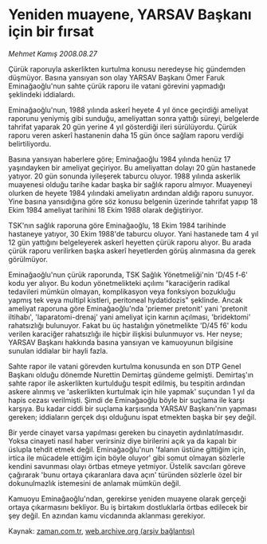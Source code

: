 # Yeniden muayene, YARSAV Başkanı için bir fırsat

*Mehmet Kamış 2008.08.27*

<tr><td class="metin" colspan="2" style="padding-top: 20px; padding-left: 5px; padding-right: 10px;">Çürük raporuyla askerlikten kurtulma konusu neredeyse hiç gündemden düşmüyor. Basına yansıyan son olay YARSAV Başkanı Ömer Faruk Eminağaoğlu'nun sahte çürük raporu ile vatani görevini yapmadığı şeklindeki iddialardı.</td></tr><tr><td class="metin" colspan="2" style="padding-top: 20px; padding-left: 5px; padding-right: 10px;"><p> Eminağaoğlu'nun, 1988 yılında askerî heyete 4 yıl önce geçirdiği ameliyat raporunu yeniymiş gibi sunduğu, ameliyattan sonra yattığı süreyi, belgelerde tahrifat yaparak 20 gün yerine 4 yıl gösterdiği ileri sürülüyordu. Çürük raporu veren askerî hastanenin daha 15 gün önce sağlam raporu verdiği belirtiliyordu. 
<p>Basına yansıyan haberlere göre; Eminağaoğlu 1984 yılında henüz 17 yaşındayken bir ameliyat geçiriyor. Bu ameliyattan dolayı 20 gün hastanede yatıyor. 20 gün sonunda iyileşerek taburcu oluyor. 1988 yılında askerlik muayenesi olduğu tarihe kadar başka bir sağlık raporu almıyor. Muayeneyi olurken de heyete 1984 yılındaki ameliyatın ardından aldığı raporu sunuyor. Yine basına yansıdığına göre söz konusu belgenin üzerinde tahrifat yapıp 18 Ekim 1984 ameliyat tarihini 18 Ekim 1988 olarak değiştiriyor. 
<p>TSK'nın sağlık raporuna göre Eminağaoğlu, 18 Ekim 1984 tarihinde hastaneye yatıyor, 30 Ekim 1988'de taburcu oluyor. Yani hastanede tam 4 yıl 12 gün yattığını belgeleyerek askerî heyetten çürük raporu alıyor. Bu arada çürük raporu verilirken başka askerî heyetlerden görüş alınmasına da gerek görülmüyor. 
<p>Eminağaoğlu'nun çürük raporunda, TSK Sağlık Yönetmeliği'nin 'D/45 f-6' kodu yer alıyor. Bu kodun yönetmelikteki açılımı "karaciğerin radikal tedavileri mümkün olmayan, komplikasyon veya fonksiyon bozukluğu yapmış tek veya multipl kistleri, peritoneal hydatidozis" şeklinde. Ancak ameliyat raporuna göre Eminağaoğlu'nda 'priemer pretonit' yani 'pretonit iltihabı', 'laparatomi-drenaj' yani ameliyat için karnın açılması, 'bridektomi' rahatsızlığı bulunuyor. Fakat bu üç hastalığın yönetmelikte 'D/45 f6' kodu verilen karaciğer rahatsızlığı ile hiçbir ilişkisi bulunmuyor vs. Her neyse; YARSAV Başkanı hakkında basına yansıyan ve kamuoyunun bilgisine sunulan iddialar bir hayli fazla. 
<p>Sahte rapor ile vatani görevden kurtulma konusunda en son DTP Genel Başkanı olduğu dönemde Nurettin Demirtaş gündeme gelmişti. Demirtaş'ın sahte rapor ile askerlikten kurtulduğu tespit edilmiş, bu tespitin ardından askere alınmış ve 'askerlikten kurtulmak için hile yapmak' suçundan 1 yıl da hapis cezası verilmişti. Şimdi de Eminağaoğlu böyle bir suçlama ile karşı karşıya. Bu kadar ciddi bir suçlama karşısında YARSAV Başkanı'nın yapması gereken; iddiaların gerçek dışı olduğunu ispat etmekten başka bir şey değil. 
<p>Bir yerde cinayet varsa yapılması gereken bu cinayetin aydınlatılmasıdır. Yoksa cinayeti nasıl haber verirsiniz diye birilerini açık ya da kapalı bir üslupla tehdit etmek değil. Eminağaoğlu'nun 'falanın üstüne gittiğim için, irtica ile mücadele ettiğim için böyle oluyor' gibi somut olmayan sözlerle kendini savunması olayı örtbas etmeye yetmiyor. Üstelik savcıları göreve çağırarak 'bunu ortaya çıkaranlara dava açın' türünden sözlerle özel bir dokunulmazlık istemesini de anlamak mümkün değil. 
<p>Kamuoyu Eminağaoğlu'ndan, gerekirse yeniden muayene olarak gerçeği ortaya çıkarmasını bekliyor. Bu iş birtakım dostluklarla örtbas edilecek bir şey değil. En azından kamu vicdanında aklanması gerekiyor.<br/></p></p></p></p></p></p></p></td></tr>

Kaynak: [zaman.com.tr](http://zaman.com.tr/yazar.do?yazino=730645), [web.archive.org (arşiv bağlantısı)](http://web.archive.org/web/20080908080412/http://www.zaman.com.tr:80/yazar.do?yazino=730645)
